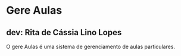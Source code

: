 # Gere Aulas
## dev: Rita de Cássia Lino Lopes    

O gere Aulas é uma sistema de gerenciamento de aulas particulares.
